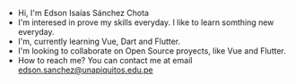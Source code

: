 - Hi, I'm Edson Isaías Sánchez Chota
- I'm interesed in prove my skills everyday. I like to learn somthing new everyday.
- I'm, currently learning Vue, Dart and Flutter.
- I'm looking to collaborate on Open Source proyects, like Vue and Flutter.
- How to reach me? You can contact me at email edson.sanchez@unapiquitos.edu.pe

<!-- 
edisasan/edisasan is a special repository because its 'README.md' (this file) appears on your GitHub profile.
You can click the Preview Link to take a look at your changes
 -->
